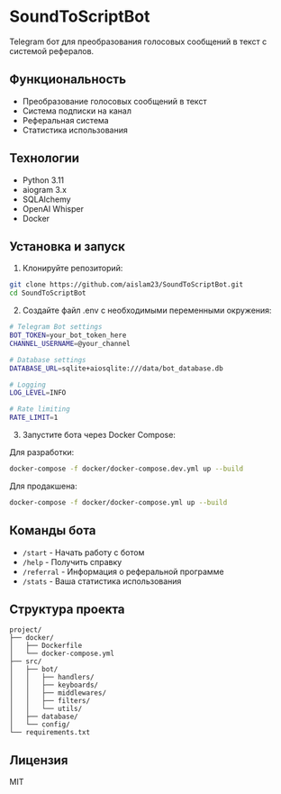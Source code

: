 # SoundToScriptBot

Telegram бот для преобразования голосовых сообщений в текст с системой рефералов.

## Функциональность

- Преобразование голосовых сообщений в текст
- Система подписки на канал
- Реферальная система
- Статистика использования

## Технологии

- Python 3.11
- aiogram 3.x
- SQLAlchemy
- OpenAI Whisper
- Docker

## Установка и запуск

1. Клонируйте репозиторий:
```bash
git clone https://github.com/aislam23/SoundToScriptBot.git
cd SoundToScriptBot
```

2. Создайте файл .env с необходимыми переменными окружения:
```bash
# Telegram Bot settings
BOT_TOKEN=your_bot_token_here
CHANNEL_USERNAME=@your_channel

# Database settings
DATABASE_URL=sqlite+aiosqlite:///data/bot_database.db

# Logging
LOG_LEVEL=INFO

# Rate limiting
RATE_LIMIT=1
```

3. Запустите бота через Docker Compose:

Для разработки:
```bash
docker-compose -f docker/docker-compose.dev.yml up --build
```

Для продакшена:
```bash
docker-compose -f docker/docker-compose.yml up --build
```

## Команды бота

- `/start` - Начать работу с ботом
- `/help` - Получить справку
- `/referral` - Информация о реферальной программе
- `/stats` - Ваша статистика использования

## Структура проекта

```
project/
├── docker/
│   ├── Dockerfile
│   └── docker-compose.yml
├── src/
│   ├── bot/
│   │   ├── handlers/
│   │   ├── keyboards/
│   │   ├── middlewares/
│   │   ├── filters/
│   │   └── utils/
│   ├── database/
│   └── config/
└── requirements.txt
```

## Лицензия

MIT 